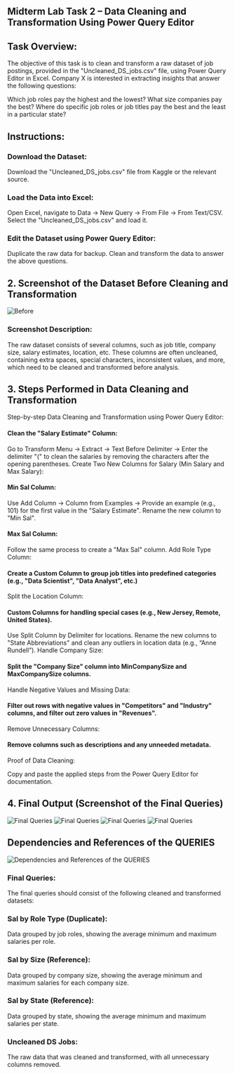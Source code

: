 ## Midterm Lab Task 2 – Data Cleaning and Transformation Using Power Query Editor

## Task Overview:
The objective of this task is to clean and transform a raw dataset of job postings, provided in the "Uncleaned_DS_jobs.csv" file, using Power Query Editor in Excel. Company X is interested in extracting insights that answer the following questions:

Which job roles pay the highest and the lowest?
What size companies pay the best?
Where do specific job roles or job titles pay the best and the least in a particular state?
## Instructions:

### Download the Dataset:

Download the "Uncleaned_DS_jobs.csv" file from Kaggle or the relevant source.
### Load the Data into Excel:

Open Excel, navigate to Data → New Query → From File → From Text/CSV.
Select the "Uncleaned_DS_jobs.csv" and load it.
### Edit the Dataset using Power Query Editor:

Duplicate the raw data for backup.
Clean and transform the data to answer the above questions.
## 2. Screenshot of the Dataset Before Cleaning and Transformation
![Before](image/samia6.png)
### Screenshot Description:
The raw dataset consists of several columns, such as job title, company size, salary estimates, location, etc. These columns are often uncleaned, containing extra spaces, special characters, inconsistent values, and more, which need to be cleaned and transformed before analysis.

## 3. Steps Performed in Data Cleaning and Transformation
Step-by-step Data Cleaning and Transformation using Power Query Editor:

#### Clean the "Salary Estimate" Column:

Go to Transform Menu → Extract → Text Before Delimiter → Enter the delimiter "(" to clean the salaries by removing the characters after the opening parentheses.
Create Two New Columns for Salary (Min Salary and Max Salary):

#### Min Sal Column:
Use Add Column → Column from Examples → Provide an example (e.g., 101) for the first value in the "Salary Estimate".
Rename the new column to "Min Sal".
#### Max Sal Column:
Follow the same process to create a "Max Sal" column.
Add Role Type Column:

#### Create a Custom Column to group job titles into predefined categories (e.g., "Data Scientist", "Data Analyst", etc.)
Split the Location Column:

#### Custom Columns for handling special cases (e.g., New Jersey, Remote, United States).
Use Split Column by Delimiter for locations.
Rename the new columns to "State Abbreviations" and clean any outliers in location data (e.g., “Anne Rundell”).
Handle Company Size:

#### Split the "Company Size" column into MinCompanySize and MaxCompanySize columns.
Handle Negative Values and Missing Data:

#### Filter out rows with negative values in "Competitors" and "Industry" columns, and filter out zero values in "Revenues".
Remove Unnecessary Columns:

#### Remove columns such as descriptions and any unneeded metadata.
Proof of Data Cleaning:

Copy and paste the applied steps from the Power Query Editor for documentation.

## 4. Final Output (Screenshot of the Final Queries)
![Final Queries](image/samia1.png)
![Final Queries](image/samia4.png)
![Final Queries](image/samia7.png)
![Final Queries](image/samia2.png)
## Dependencies and References of the QUERIES
![Dependencies and References of the QUERIES](image/samia3.png)
### Final Queries:
The final queries should consist of the following cleaned and transformed datasets:

### Sal by Role Type (Duplicate):

Data grouped by job roles, showing the average minimum and maximum salaries per role.
### Sal by Size (Reference):

Data grouped by company size, showing the average minimum and maximum salaries for each company size.
### Sal by State (Reference):

Data grouped by state, showing the average minimum and maximum salaries per state.
### Uncleaned DS Jobs:

The raw data that was cleaned and transformed, with all unnecessary columns removed.
